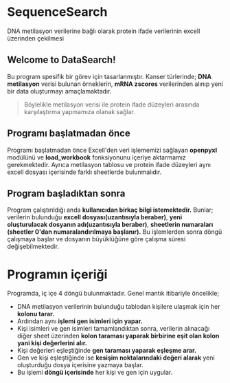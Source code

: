 # SequenceSearch
DNA metilasyon verilerine bağlı olarak protein ifade verilerinin excell üzerinden çekilmesi
## Welcome to DataSearch!

Bu program  spesifik bir görev için tasarlanmıştır. Kanser türlerinde; **DNA metilasyon** verisi bulunan örneklerin, **mRNA zscores** verilerinden alınıp yeni bir data oluşturmayı amaçlamaktadır.
> Böylelikle metilasyon verisi ile protein ifade düzeyleri arasında karşılaştırma yapmamıza olanak sağlar.

## Programı başlatmadan önce
Programı başlatmadan önce Excell'den veri işlememizi sağlayan **openpyxl** modülünü ve **load_workbook** fonksiyonunu içeriye aktarmamız gerekmektedir. Ayrıca metilasyon tablosu ve protein ifade düzeyleri aynı excell dosyası içerisinde farklı sheetlerde bulunmalıdır.

## Program başladıktan sonra
Program çalıştırıldığı anda **kullanıcıdan birkaç bilgi istemektedir.** Bunlar; verilerin bulunduğu **excell dosyası(uzantısıyla beraber)**, **yeni oluşturulacak dosyanın adı(uzantısıyla beraber)**, **sheetlerin numaraları (sheetler 0'dan numaralandırılmaya başlanır).**
Bu işlemlerden sonra döngü çalışmaya başlar ve dosyanın büyüklüğüne göre çalışma süresi değişebilmektedir.
# Programın içeriği

Programda, iç içe 4 döngü bulunmaktadır. Genel mantık itibariyle öncelikle;

 - DNA metilasyon verilerinin bulunduğu tablodan kişilere ulaşmak için her **kolonu tarar.**
 - Ardından aynı **işlemi gen isimleri için yapar.**
 - Kişi isimleri ve gen isimleri tamamlandıktan sonra, verilerin
   alınacağı diğer sheet üzerinden **kolon taraması yaparak birbirine eşit olan kolon yani kişi değerlerini alır.**
 - Kişi değerleri eşleştiğinde **gen taraması yaparak eşleşme arar.**
 - Gen ve kişi eşleştiğinde ise **kesişim noktalarındaki değeri alarak** yeni oluşturduğu dosya içerisine yazmaya başlar.
 - Bu işlemi **döngü içerisinde** her kişi ve gen için uygular.

